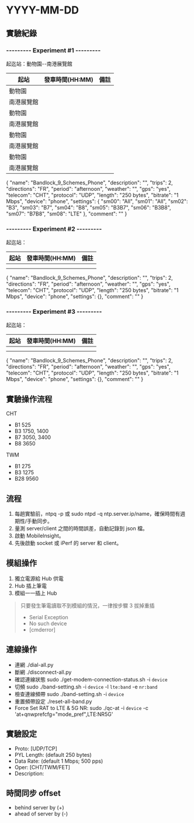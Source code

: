 # YYYY-MM-DD

## 實驗紀錄

### --------- Experiment #1 ---------

起迄站：動物園--南港展覽館

| 起站 | 發車時間(HH:MM) | 備註 |
| --- | --- | --- |
| 動物園 |  |  |
| 南港展覽館 |  |  |
| 動物園 |  |  |
| 南港展覽館 |  |  |
| 動物園 |  |  |
| 南港展覽館 |  |  |
| 動物園 |  |  |
| 南港展覽館 |  |  |

   {
      "name": "Bandlock_9_Schemes_Phone",
      "description": "",
      "trips": 2,
      "directions": "FR",
      "period": "afternoon",
      "weather": "",
      "gps": "yes",
      "telecom": "CHT",
      "protocol": "UDP",
      "length": "250 bytes",
      "bitrate": "1 Mbps",
      "device": "phone",
      "settings": { "sm00": "All", "sm01": "All", "sm02": "B3", "sm03": "B7", "sm04": "B8", "sm05": "B3B7", "sm06": "B3B8", "sm07": "B7B8", "sm08": "LTE" },
      "comment": ""
   }

### --------- Experiment #2 ---------

起迄站：

| 起站 | 發車時間(HH:MM) | 備註 |
| --- | --- | --- |
|  |  |  |
|  |  |  |

   {
      "name": "Bandlock_9_Schemes_Phone",
      "description": "",
      "trips": 2,
      "directions": "FR",
      "period": "afternoon",
      "weather": "",
      "gps": "yes",
      "telecom": "CHT",
      "protocol": "UDP",
      "length": "250 bytes",
      "bitrate": "1 Mbps",
      "device": "phone",
      "settings": {},
      "comment": ""
   }

### --------- Experiment #3 ---------

起迄站：

| 起站 | 發車時間(HH:MM) | 備註 |
| --- | --- | --- |
|  |  |  |
|  |  |  |

   {
      "name": "Bandlock_9_Schemes_Phone",
      "description": "",
      "trips": 2,
      "directions": "FR",
      "period": "afternoon",
      "weather": "",
      "gps": "yes",
      "telecom": "CHT",
      "protocol": "UDP",
      "length": "250 bytes",
      "bitrate": "1 Mbps",
      "device": "phone",
      "settings": {},
      "comment": ""
   }

## 實驗操作流程

CHT
- B1 525
- B3 1750, 1400
- B7 3050, 3400
- B8 3650

TWM
- B1 275
- B3 1275
- B28 9560

## 流程
1. 每趟實驗前，ntpq -p 或 sudo ntpd -q ntp.server.ip/name，確保時間有週期性/手動同步。
2. 量測 server/client 之間的時間誤差，自動記錄到 json 檔。
3. 啟動 MobileInsight。
4. 先後啟動 socket 或 iPerf 的 server 和 client。

## 模組操作
1. 獨立電源給 Hub 供電
2. Hub 插上筆電
3. 模組一一插上 Hub

> 只要發生筆電讀取不到模組的情況，一律按步驟 3 拔掉重插
> - Serial Exception
> - No such device
> - [cmderror]

## 連線操作
- 連網 ./dial-all.py
- 斷網 ./disconnect-all.py
- 確認連線狀態 sudo ./get-modem-connection-status.sh -i `device`
- 切頻 sudo ./band-setting.sh -i `device` -l `lte:band` -e `nr:band`
- 檢查連線頻帶 sudo ./band-setting.sh -i `device`
- 重置頻帶設定 ./reset-all-band.py
- Force Set RAT to LTE & 5G NR: sudo ./qc-at -i `device` -c 'at+qnwprefcfg="mode_pref",LTE:NR5G'

## 實驗設定
- Proto: [UDP/TCP]
- PYL Length: (default 250 bytes)
- Data Rate: (default 1 Mbps; 500 pps)
- Oper: [CHT/TWM/FET]
- Description: 

## 時間同步 offset
- behind server by (+)
- ahead of server by (-) 
